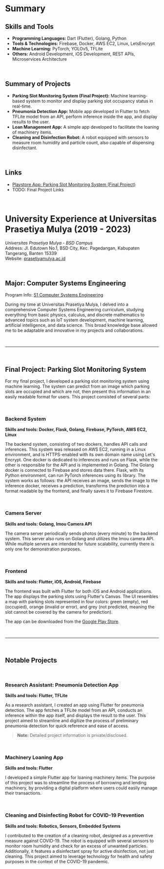 # Summary

## Skills and Tools

- **Programming Languages:** Dart (Flutter), Golang, Python
- **Tools & Technologies:** Firebase, Docker, AWS EC2, Linux, LetsEncrypt
- **Machine Learning:** PyTorch, YOLOv5, TFLite
- **Others:** Android Development, iOS Development, REST APIs, Microservices Architecture

<br>

## Summary of Projects

- **Parking Slot Monitoring System (Final Project):** Machine learning-based system to monitor and display parking slot occupancy status in real-time.
- **Pneumonia Detection App:** Mobile app developed in Flutter to fetch TFLite model from an API, perform inference inside the app, and display results to the user.
- **Loan Management App:** A simple app developed to facilitate the loaning of machinery items.
- **Cleaning and Disinfection Robot:** A robot equipped with sensors to measure room humidity and particle count, also capable of dispensing disinfectant.

<br>

## Links

- [Playstore App: Parking Slot Monitoring System (Final Project)](https://play.google.com/store/apps/details?id=com.nss_productions.parkyr)
- TODO: Final Project Links

<br>


# University Experience at Universitas Prasetiya Mulya (2019 - 2023)

_Universitas Prasetiya Mulya - BSD Campus_  
Address: Jl. Edutown No.1, BSD City, Kec. Pagedangan, Kabupaten Tangerang, Banten 15339  
Website: [prasetiyamulya.ac.id](https://www.prasetiyamulya.ac.id/)  

<br>

## Major: Computer Systems Engineering
Program Info: [S1 Computer Systems Engineering](https://www.prasetiyamulya.ac.id/en/undergraduate-programs/s1-computer-systems-engineering/)

During my time at Universitas Prasetiya Mulya, I delved into a comprehensive Computer Systems Engineering curriculum, studying everything from basic physics, calculus, and discrete mathematics to advanced topics such as IoT system development, machine learning, artificial intelligence, and data science. This broad knowledge base allowed me to be adaptable and innovative in my projects and collaborations.

<br>

---

<br>

## Final Project: Parking Slot Monitoring System

For my final project, I developed a parking slot monitoring system using machine learning. The system can predict from an image which parking slots are occupied and which are not, then present this information in an easily readable format for users. This project consisted of several parts:

<br>

### Backend System
**Skills and tools: Docker, Flask, Golang, Firebase, PyTorch, AWS EC2, Linux**

The backend system, consisting of two dockers, handles API calls and inferences. This system was released on AWS EC2, running in a Linux environment, and is HTTPS-enabled with its own domain name using Let's Encrypt. One docker is dedicated to inferences and runs on Flask, while the other is responsible for the API and is implemented in Golang. The Golang docker is connected to Firebase and stores data there. Flask, with its Python environment, can run PyTorch inferences using its library. The system works as follows: the API receives an image, sends the image to the inference docker, receives a prediction, transforms the prediction into a format readable by the frontend, and finally saves it to Firebase Firestore.

<br>

### Camera Server
**Skills and tools: Golang, Imou Camera API**

The camera server periodically sends photos (every minute) to the backend system. This server also runs on Golang and utilizes the Imou camera API. While multiple servers are intended for future scalability, currently there is only one for demonstration purposes.

<br>

### Frontend
**Skills and tools: Flutter, iOS, Android, Firebase**

The frontend was built with Flutter for both iOS and Android applications. The app displays the parking slots using Flutter's Canvas. The UI resembles a map with parking slots represented in four colors: green (empty), red (occupied), orange (invalid or error), and grey (not predicted, meaning the slot cannot be covered by the camera for prediction).

The app can be downloaded from the [Google Play Store](https://play.google.com/store/apps/details?id=com.nss_productions.parkyr).

<br>

---

<br>

## Notable Projects

<br>

### Research Assistant: Pneumonia Detection App

**Skills and tools: Flutter, TFLite**

As a research assistant, I created an app using Flutter for pneumonia detection. The app fetches a TFLite model from an API, conducts an inference within the app itself, and displays the result to the user. This project aimed to streamline and digitize the process of preliminary pneumonia detection for quick reference and ease of access.

> **Note:** Detailed project information is private/disclosed.

<br>

### Machinery Loaning App

**Skills and tools: Flutter**

I developed a simple Flutter app for loaning machinery items. The purpose of this project was to streamline the process of borrowing and lending machinery, by providing a digital platform where users could easily manage their transactions.

<br>

### Cleaning and Disinfecting Robot for COVID-19 Prevention

**Skills and tools: Robotics, Sensors, Embedded Systems**

I contributed to the creation of a cleaning robot, designed as a preventive measure against COVID-19. The robot is equipped with several sensors to monitor room humidity and check for an excess of unwanted particles. Additionally, it features a disinfectant spray for active disinfection, not just cleaning. This project aimed to leverage technology for health and safety purposes in the context of the COVID-19 pandemic.
